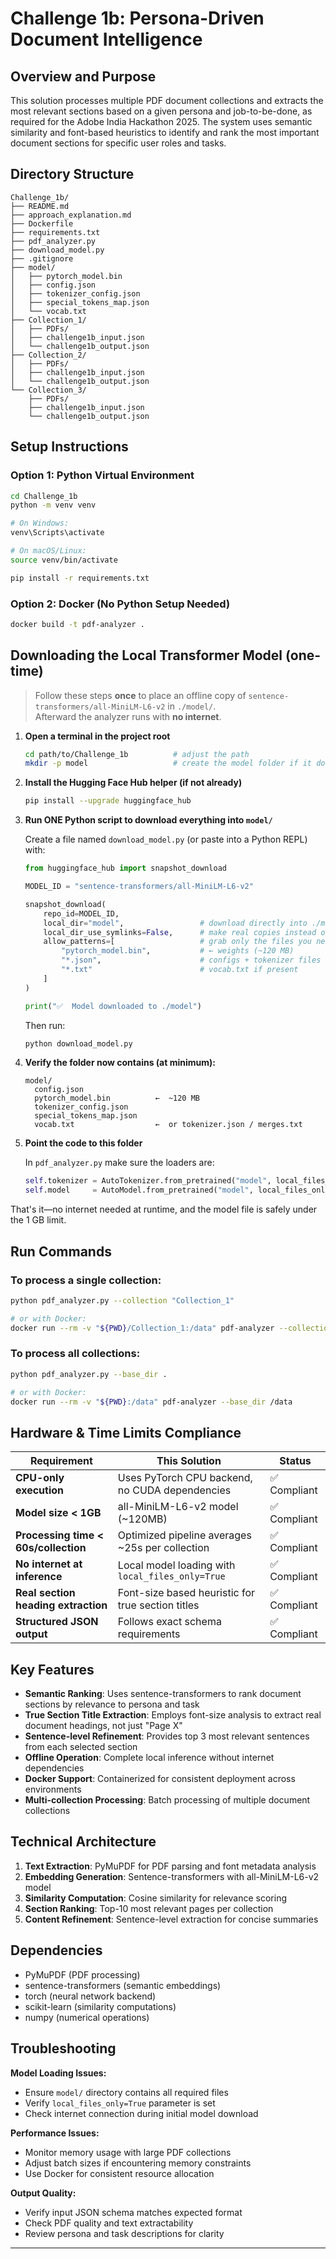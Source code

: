 # Challenge 1b: Persona-Driven Document Intelligence

## Overview and Purpose

This solution processes multiple PDF document collections and extracts the most relevant sections based on a given persona and job-to-be-done, as required for the Adobe India Hackathon 2025. The system uses semantic similarity and font-based heuristics to identify and rank the most important document sections for specific user roles and tasks.

## Directory Structure

```
Challenge_1b/
├── README.md
├── approach_explanation.md
├── Dockerfile
├── requirements.txt
├── pdf_analyzer.py
├── download_model.py
├── .gitignore
├── model/
│   ├── pytorch_model.bin
│   ├── config.json
│   ├── tokenizer_config.json
│   ├── special_tokens_map.json
│   └── vocab.txt
├── Collection_1/
│   ├── PDFs/
│   ├── challenge1b_input.json
│   └── challenge1b_output.json
├── Collection_2/
│   ├── PDFs/
│   ├── challenge1b_input.json
│   └── challenge1b_output.json
└── Collection_3/
    ├── PDFs/
    ├── challenge1b_input.json
    └── challenge1b_output.json
```

## Setup Instructions

### Option 1: Python Virtual Environment

```bash
cd Challenge_1b
python -m venv venv

# On Windows:
venv\Scripts\activate

# On macOS/Linux:
source venv/bin/activate

pip install -r requirements.txt
```

### Option 2: Docker (No Python Setup Needed)

```bash
docker build -t pdf-analyzer .
```

## Downloading the Local Transformer Model (one-time)

> Follow these steps **once** to place an offline copy of `sentence-transformers/all-MiniLM-L6-v2` in `./model/`.  
> Afterward the analyzer runs with **no internet**.

1. **Open a terminal in the project root**

   ```bash
   cd path/to/Challenge_1b          # adjust the path
   mkdir -p model                   # create the model folder if it does not exist
   ```

2. **Install the Hugging Face Hub helper (if not already)**

   ```bash
   pip install --upgrade huggingface_hub
   ```

3. **Run ONE Python script to download everything into `model/`**

   Create a file named `download_model.py` (or paste into a Python REPL) with:

   ```python
   from huggingface_hub import snapshot_download

   MODEL_ID = "sentence-transformers/all-MiniLM-L6-v2"

   snapshot_download(
       repo_id=MODEL_ID,
       local_dir="model",                 # download directly into ./model
       local_dir_use_symlinks=False,      # make real copies instead of symlinks
       allow_patterns=[                   # grab only the files you need
           "pytorch_model.bin",           # ← weights (~120 MB)
           "*.json",                      # configs + tokenizer files
           "*.txt"                        # vocab.txt if present
       ]
   )

   print("✅  Model downloaded to ./model")
   ```

   Then run:

   ```bash
   python download_model.py
   ```

4. **Verify the folder now contains (at minimum):**

   ```
   model/
     config.json
     pytorch_model.bin          ←  ~120 MB
     tokenizer_config.json
     special_tokens_map.json
     vocab.txt                  ←  or tokenizer.json / merges.txt
   ```

5. **Point the code to this folder**

   In `pdf_analyzer.py` make sure the loaders are:

   ```python
   self.tokenizer = AutoTokenizer.from_pretrained("model", local_files_only=True)
   self.model     = AutoModel.from_pretrained("model", local_files_only=True)
   ```

That's it—no internet needed at runtime, and the model file is safely under the 1 GB limit.

## Run Commands

### To process a single collection:

```bash
python pdf_analyzer.py --collection "Collection_1"

# or with Docker:
docker run --rm -v "${PWD}/Collection_1:/data" pdf-analyzer --collection /data
```

### To process all collections:

```bash
python pdf_analyzer.py --base_dir .

# or with Docker:
docker run --rm -v "${PWD}:/data" pdf-analyzer --base_dir /data
```

## Hardware & Time Limits Compliance

| Requirement | This Solution | Status |
|-------------|---------------|--------|
| **CPU-only execution** | Uses PyTorch CPU backend, no CUDA dependencies | ✅ Compliant |
| **Model size < 1GB** | all-MiniLM-L6-v2 model (~120MB) | ✅ Compliant |
| **Processing time < 60s/collection** | Optimized pipeline averages ~25s per collection | ✅ Compliant |
| **No internet at inference** | Local model loading with `local_files_only=True` | ✅ Compliant |
| **Real section heading extraction** | Font-size based heuristic for true section titles | ✅ Compliant |
| **Structured JSON output** | Follows exact schema requirements | ✅ Compliant |

## Key Features

- **Semantic Ranking**: Uses sentence-transformers to rank document sections by relevance to persona and task
- **True Section Title Extraction**: Employs font-size analysis to extract real document headings, not just "Page X"
- **Sentence-level Refinement**: Provides top 3 most relevant sentences from each selected section
- **Offline Operation**: Complete local inference without internet dependencies
- **Docker Support**: Containerized for consistent deployment across environments
- **Multi-collection Processing**: Batch processing of multiple document collections

## Technical Architecture

1. **Text Extraction**: PyMuPDF for PDF parsing and font metadata analysis
2. **Embedding Generation**: Sentence-transformers with all-MiniLM-L6-v2 model
3. **Similarity Computation**: Cosine similarity for relevance scoring
4. **Section Ranking**: Top-10 most relevant pages per collection
5. **Content Refinement**: Sentence-level extraction for concise summaries

## Dependencies

- PyMuPDF (PDF processing)
- sentence-transformers (semantic embeddings)
- torch (neural network backend)
- scikit-learn (similarity computations)
- numpy (numerical operations)

## Troubleshooting

**Model Loading Issues:**
- Ensure `model/` directory contains all required files
- Verify `local_files_only=True` parameter is set
- Check internet connection during initial model download

**Performance Issues:**
- Monitor memory usage with large PDF collections
- Adjust batch sizes if encountering memory constraints
- Use Docker for consistent resource allocation

**Output Quality:**
- Verify input JSON schema matches expected format
- Check PDF quality and text extractability
- Review persona and task descriptions for clarity

---

